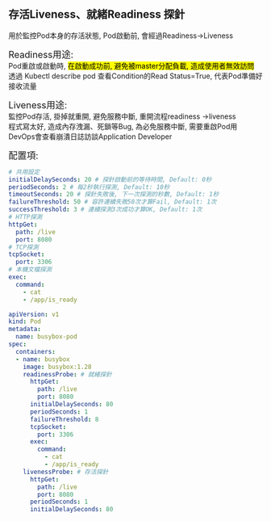 ## 存活Liveness、就緒Readiness 探針
用於監控Pod本身的存活狀態, Pod啟動前, 會經過Readiness->Liveness

<font size=4>Readiness用途:</font>  
Pod重啟或啟動時, <mark>在啟動成功前, 避免被master分配負載, 造成使用者無效訪問 </mark>  
透過 Kubectl describe pod 查看Condition的Read Status=True, 代表Pod準備好接收流量



<font size=4>Liveness用途:</font>  
監控Pod存活, 掛掉就重開, 避免服務中斷, 重開流程readiness ->liveness   
程式寫太好, 造成內存洩漏、死鎖等Bug, 為必免服務中斷, 需要重啟Pod用  
DevOps會查看崩潰日誌訪談Application Developer

<font size=4>配置項:</font> 

```YAML
# 共用設定
initialDelaySeconds: 20 # 探針啟動前的等待時間, Default: 0秒
periodSeconds: 2 # 每2秒執行探測, Default: 10秒
timeoutSeconds: 20 # 探針失敗後, 下一次探測的秒數, Default: 1秒
failureThreshold: 50 # 容許連續失敗50次才算Fail, Default: 1次
successThreshold: 3 # 連續探測3次成功才算OK, Default: 1次
# HTTP探測
httpGet:
  path: /live
  port: 8080
# TCP探測
tcpSocket:
  port: 3306
# 本機文檔探測
exec:
  command:
    - cat
    - /app/is_ready
```


```YAML
apiVersion: v1
kind: Pod
metadata:
  name: busybox-pod
spec:
  containers:
  - name: busybox
    image: busybox:1.28
    readinessProbe: # 就緒探針
      httpGet:
        path: /live
        port: 8080
      initialDelaySeconds: 80
      periodSeconds: 1
      failureThreshold: 8
      tcpSocket:
        port: 3306
      exec:
        command:
          - cat
          - /app/is_ready
    livenessProbe: # 存活探針
      httpGet:
        path: /live
        port: 8080
      periodSeconds: 1
      initialDelaySeconds: 80
```
